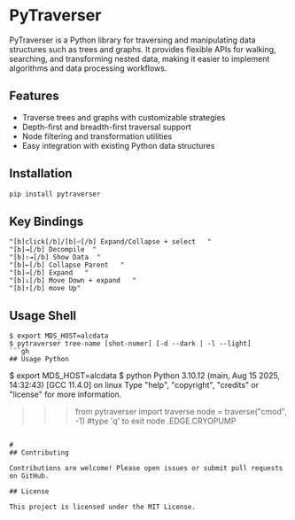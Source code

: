 # PyTraverser

PyTraverser is a Python library for traversing and manipulating data structures such as trees and graphs. It provides flexible APIs for walking, searching, and transforming nested data, making it easier to implement algorithms and data processing workflows.

## Features

- Traverse trees and graphs with customizable strategies
- Depth-first and breadth-first traversal support
- Node filtering and transformation utilities
- Easy integration with existing Python data structures

## Installation

```bash
pip install pytraverser
```
## Key Bindings
    "[b]click[/b]/[b]⏎[/b] Expand/Collapse + select   "
    "[b]⇥[/b] Decompile  "
    "[b]⇧⇥[/b] Show Data  " 
    "[b]←[/b] Collapse Parent   "
    "[b]→[/b] Expand   "
    "[b]↓[/b] Move Down + expand   "
    "[b]↑[/b] move Up"

## Usage Shell
```
$ export MDS_HOST=alcdata
$ pytraverser tree-name [shot-numer] [-d --dark | -l --light]
```gh
## Usage Python

```
$ export MDS_HOST=alcdata
$ python
Python 3.10.12 (main, Aug 15 2025, 14:32:43) [GCC 11.4.0] on linux
Type "help", "copyright", "credits" or "license" for more information.
>>> from pytraverser import traverse
>>> node = traverse("cmod", -1) #type 'q' to exit 
>>> node
.EDGE.CRYOPUMP
>>> 
```

#
## Contributing

Contributions are welcome! Please open issues or submit pull requests on GitHub.

## License

This project is licensed under the MIT License.
